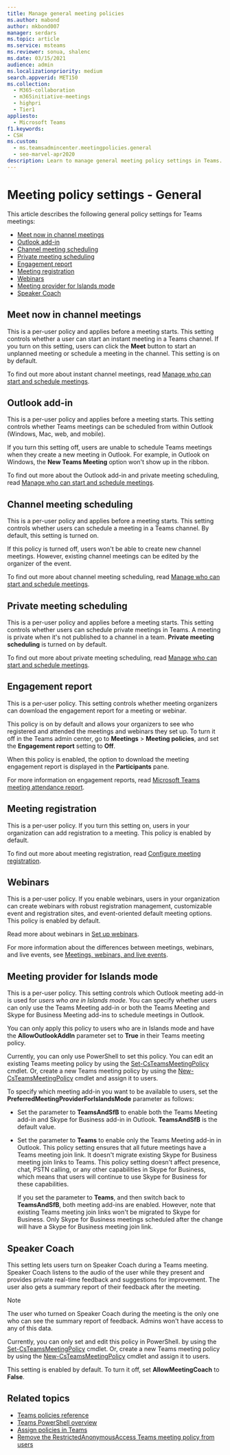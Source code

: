 ```yaml
---
title: Manage general meeting policies
ms.author: mabond
author: mkbond007
manager: serdars
ms.topic: article
ms.service: msteams
ms.reviewer: sonua, shalenc
ms.date: 03/15/2021
audience: admin
ms.localizationpriority: medium
search.appverid: MET150
ms.collection: 
  - M365-collaboration
  - m365initiative-meetings
  - highpri
  - Tier1
appliesto: 
  - Microsoft Teams
f1.keywords:
- CSH
ms.custom: 
  - ms.teamsadmincenter.meetingpolicies.general
  - seo-marvel-apr2020
description: Learn to manage general meeting policy settings in Teams.
---
```


# Meeting policy settings - General

<a name="bkgeneral"> </a>

This article describes the following general policy settings for Teams meetings:

- [Meet now in channel meetings](#meet-now-in-channel-meetings)
- [Outlook add-in](#outlook-add-in)
- [Channel meeting scheduling](#channel-meeting-scheduling)
- [Private meeting scheduling](#private-meeting-scheduling)
- [Engagement report](#engagement-report)
- [Meeting registration](#meeting-registration)
- [Webinars](#webinars)
- [Meeting provider for Islands mode](#meeting-provider-for-islands-mode)
- [Speaker Coach](#speaker-coach)

## Meet now in channel meetings

This is a per-user policy and applies before a meeting starts. This setting controls whether a user can start an instant meeting in a Teams channel. If you turn on this setting, users can click the **Meet** button to start an unplanned meeting or schedule a meeting in the channel. This setting is on by default.

To find out more about instant channel meetings, read [Manage who can start and schedule meetings](manage-who-can-schedule-meetings.md).

## Outlook add-in

This is a per-user policy and applies before a meeting starts. This setting controls whether Teams meetings can be scheduled from within Outlook (Windows, Mac, web, and mobile).

If you turn this setting off, users are unable to schedule Teams meetings when they create a new meeting in Outlook. For example, in Outlook on Windows, the **New Teams Meeting** option won't show up in the ribbon.

To find out more about the Outlook add-in and private meeting scheduling, read [Manage who can start and schedule meetings](manage-who-can-schedule-meetings.md).

## Channel meeting scheduling

This is a per-user policy and applies before a meeting starts. This setting controls whether users can schedule a meeting in a Teams channel. By default, this setting is turned on.

If this policy is turned off, users won't be able to create new channel meetings. However, existing channel meetings can be edited by the organizer of the event.

To find out more about channel meeting scheduling, read [Manage who can start and schedule meetings](manage-who-can-schedule-meetings.md).

## Private meeting scheduling

This is a per-user policy and applies before a meeting starts. This setting controls whether users can schedule private meetings in Teams. A meeting is private when it's not published to a channel in a team. **Private meeting scheduling** is turned on by default.

To find out more about private meeting scheduling, read [Manage who can start and schedule meetings](manage-who-can-schedule-meetings.md).

## Engagement report

This is a per-user policy. This setting controls whether meeting organizers can download the engagement report for a meeting or webinar.

This policy is on by default and allows your organizers to see who registered and attended the meetings and webinars they set up. To turn it off in the Teams admin center, go to **Meetings** > **Meeting policies**, and set the **Engagement report** setting to **Off**.

When this policy is enabled, the option to download the meeting engagement report is displayed in the **Participants** pane.

For more information on engagement reports, read [Microsoft Teams meeting attendance report](../meeting-attendance-report.md).

## Meeting registration

This is a per-user policy. If you turn this setting on, users in your organization can add registration to a meeting. This policy is enabled by default.

To find out more about meeting registration, read [Configure meeting registration](set-up-webinars.md#configure-meeting-registration).

## Webinars

This is a per-user policy. If you enable webinars, users in your organization can create webinars with robust registration management, customizable event and registration sites, and event-oriented default meeting options. This policy is enabled by default.

Read more about webinars in [Set up webinars](set-up-webinars.md).

For more information about the differences between meetings, webinars, and live events, see [Meetings, webinars, and live events](quick-start-meetings-live-events.md).

## Meeting provider for Islands mode

This is a per-user policy. This setting controls which Outlook meeting add-in is used for *users who are in Islands mode*. You can specify whether users can only use the Teams Meeting add-in or both the Teams Meeting and Skype for Business Meeting add-ins to schedule meetings in Outlook.

You can only apply this policy to users who are in Islands mode and have the **AllowOutlookAddIn** parameter set to **True** in their Teams meeting policy.

Currently, you can only use PowerShell to set this policy. You can edit an existing Teams meeting policy by using the [Set-CsTeamsMeetingPolicy](/powershell/module/skype/set-csteamsmeetingpolicy) cmdlet. Or, create a new Teams meeting policy by using the [New-CsTeamsMeetingPolicy](/powershell/module/skype/new-csteamsmeetingpolicy) cmdlet and assign it to users.

To specify which meeting add-in you want to be available to users, set the **PreferredMeetingProviderForIslandsMode** parameter as follows:

- Set the parameter to **TeamsAndSfB** to enable both the Teams Meeting add-in and Skype for Business add-in in Outlook. **TeamsAndSfB** is the default value.
- Set the parameter to **Teams** to enable only the Teams Meeting add-in in Outlook. This policy setting ensures that all future meetings have a Teams meeting join link. It doesn't migrate existing Skype for Business meeting join links to Teams. This policy setting doesn't affect presence, chat, PSTN calling, or any other capabilities in Skype for Business, which means that users will continue to use Skype for Business for these capabilities.

  If you set the parameter to **Teams**, and then switch back to **TeamsAndSfB**, both meeting add-ins are enabled. However, note that existing Teams meeting join links won't be migrated to Skype for Business. Only Skype for Business meetings scheduled after the change will have a Skype for Business meeting join link.

## Speaker Coach

This setting lets users turn on Speaker Coach during a Teams meeting. Speaker Coach listens to the audio of the user while they present and provides private real-time feedback and suggestions for improvement. The user also gets a summary report of their feedback after the meeting.

> [!NOTE]
> The user who turned on Speaker Coach during the meeting is the only one who can see the summary report of feedback. Admins won't have access to any of this data.

Currently, you can only set and edit this policy in PowerShell. by using the [Set-CsTeamsMeetingPolicy](/powershell/module/skype/set-csteamsmeetingpolicy) cmdlet. Or, create a new Teams meeting policy by using the [New-CsTeamsMeetingPolicy](/powershell/module/skype/new-csteamsmeetingpolicy) cmdlet and assign it to users.

This setting is enabled by default. To turn it off, set **AllowMeetingCoach** to **False**.

## Related topics

- [Teams policies reference](settings-policies-reference.md#meetings)
- [Teams PowerShell overview](teams-powershell-overview.md)
- [Assign policies in Teams](policy-assignment-overview.md)
- [Remove the RestrictedAnonymousAccess Teams meeting policy from users](meeting-policies-restricted-anonymous-access.md)
